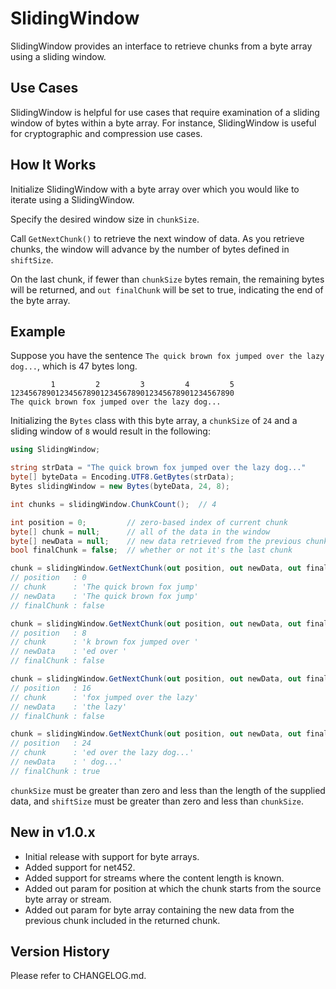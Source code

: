 # SlidingWindow

SlidingWindow provides an interface to retrieve chunks from a byte array using a sliding window.

## Use Cases

SlidingWindow is helpful for use cases that require examination of a sliding window of bytes within a byte array.  For instance, SlidingWindow is useful for cryptographic and compression use cases.

## How It Works

Initialize SlidingWindow with a byte array over which you would like to iterate using a SlidingWindow.

Specify the desired window size in ```chunkSize```.

Call ```GetNextChunk()``` to retrieve the next window of data.  As you retrieve chunks, the window will advance by the number of bytes defined in ```shiftSize```.

On the last chunk, if fewer than ```chunkSize``` bytes remain, the remaining bytes will be returned, and ```out finalChunk``` will be set to true, indicating the end of the byte array.

## Example

Suppose you have the sentence ```The quick brown fox jumped over the lazy dog...```, which is 47 bytes long.
```
         1         2         3         4         5
12345678901234567890123456789012345678901234567890
The quick brown fox jumped over the lazy dog...
```

Initializing the ```Bytes``` class with this byte array, a ```chunkSize``` of ```24``` and a sliding window of ```8``` would result in the following:

```csharp
using SlidingWindow;

string strData = "The quick brown fox jumped over the lazy dog..."
byte[] byteData = Encoding.UTF8.GetBytes(strData);
Bytes slidingWindow = new Bytes(byteData, 24, 8);

int chunks = slidingWindow.ChunkCount();  // 4

int position = 0;         // zero-based index of current chunk
byte[] chunk = null;      // all of the data in the window
byte[] newData = null;    // new data retrieved from the previous chunk
bool finalChunk = false;  // whether or not it's the last chunk

chunk = slidingWindow.GetNextChunk(out position, out newData, out finalChunk);  
// position   : 0
// chunk      : 'The quick brown fox jump'
// newData    : 'The quick brown fox jump'
// finalChunk : false

chunk = slidingWindow.GetNextChunk(out position, out newData, out finalChunk);  
// position   : 8
// chunk      : 'k brown fox jumped over '
// newData    : 'ed over '
// finalChunk : false

chunk = slidingWindow.GetNextChunk(out position, out newData, out finalChunk);  
// position   : 16
// chunk      : 'fox jumped over the lazy'
// newData    : 'the lazy'
// finalChunk : false

chunk = slidingWindow.GetNextChunk(out position, out newData, out finalChunk);  
// position   : 24
// chunk      : 'ed over the lazy dog...'
// newData    : ' dog...'
// finalChunk : true
```

```chunkSize``` must be greater than zero and less than the length of the supplied data, and ```shiftSize``` must be greater than zero and less than ```chunkSize```.

## New in v1.0.x

- Initial release with support for byte arrays.
- Added support for net452.
- Added support for streams where the content length is known.
- Added out param for position at which the chunk starts from the source byte array or stream.
- Added out param for byte array containing the new data from the previous chunk included in the returned chunk.
 
## Version History

Please refer to CHANGELOG.md.

